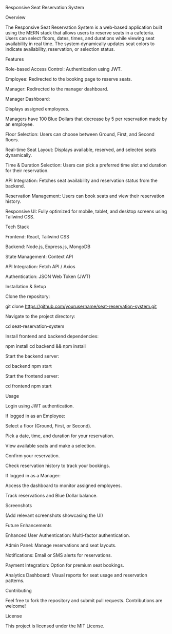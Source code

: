 Responsive Seat Reservation System

Overview

The Responsive Seat Reservation System is a web-based application built using the MERN stack that allows users to reserve seats in a cafeteria. Users can select floors, dates, times, and durations while viewing seat availability in real time. The system dynamically updates seat colors to indicate availability, reservation, or selection status.

Features

Role-based Access Control: Authentication using JWT.

Employee: Redirected to the booking page to reserve seats.

Manager: Redirected to the manager dashboard.

Manager Dashboard:

Displays assigned employees.

Managers have 100 Blue Dollars that decrease by 5 per reservation made by an employee.

Floor Selection: Users can choose between Ground, First, and Second floors.

Real-time Seat Layout: Displays available, reserved, and selected seats dynamically.

Time & Duration Selection: Users can pick a preferred time slot and duration for their reservation.

API Integration: Fetches seat availability and reservation status from the backend.

Reservation Management: Users can book seats and view their reservation history.

Responsive UI: Fully optimized for mobile, tablet, and desktop screens using Tailwind CSS.

Tech Stack

Frontend: React, Tailwind CSS

Backend: Node.js, Express.js, MongoDB

State Management: Context API

API Integration: Fetch API / Axios

Authentication: JSON Web Token (JWT)

Installation & Setup

Clone the repository:

git clone https://github.com/yourusername/seat-reservation-system.git

Navigate to the project directory:

cd seat-reservation-system

Install frontend and backend dependencies:

npm install
cd backend && npm install

Start the backend server:

cd backend
npm start

Start the frontend server:

cd frontend
npm start

Usage

Login using JWT authentication.

If logged in as an Employee:

Select a floor (Ground, First, or Second).

Pick a date, time, and duration for your reservation.

View available seats and make a selection.

Confirm your reservation.

Check reservation history to track your bookings.

If logged in as a Manager:

Access the dashboard to monitor assigned employees.

Track reservations and Blue Dollar balance.

Screenshots

(Add relevant screenshots showcasing the UI)

Future Enhancements

Enhanced User Authentication: Multi-factor authentication.

Admin Panel: Manage reservations and seat layouts.

Notifications: Email or SMS alerts for reservations.

Payment Integration: Option for premium seat bookings.

Analytics Dashboard: Visual reports for seat usage and reservation patterns.

Contributing

Feel free to fork the repository and submit pull requests. Contributions are welcome!

License

This project is licensed under the MIT License.
